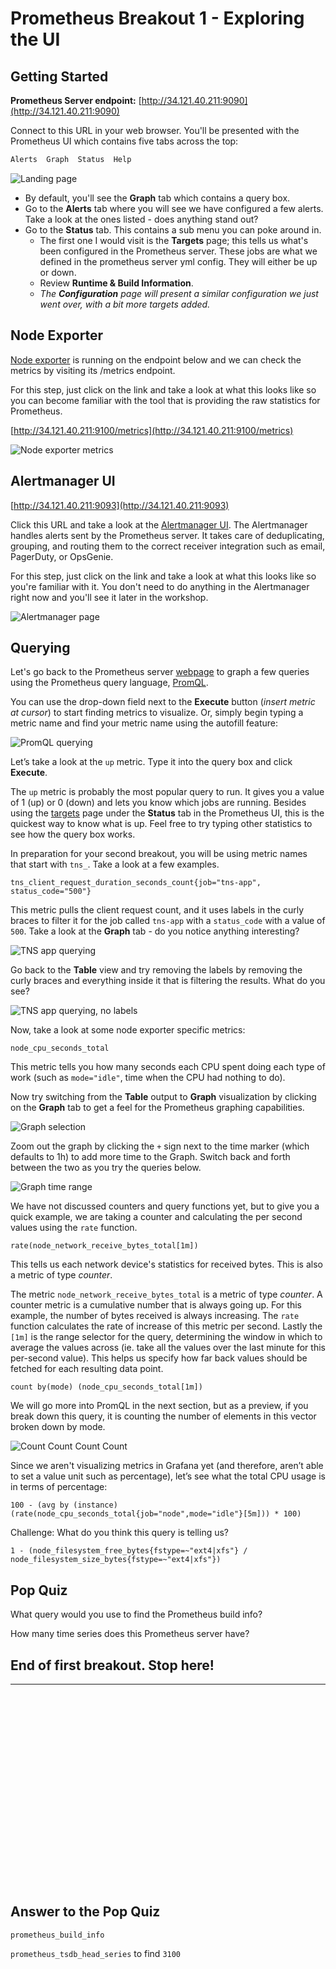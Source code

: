 # Prometheus Breakout 1 - Exploring the UI

## Getting Started
**Prometheus Server endpoint:** [http://34.121.40.211:9090](http://34.121.40.211:9090)

Connect to this URL in your web browser.  You'll be presented with the Prometheus UI which contains five tabs across the top:

```bash
Alerts  Graph  Status  Help
```

![Landing page](https://github.com/grafana/intro-to-prometheus-breakouts/assets/62857586/55df67b7-e31d-4e69-a62b-0af6652cfe52)



* By default, you'll see the **Graph** tab which contains a query box.
* Go to the **Alerts** tab where you will see we have configured a few alerts. Take a look at the ones listed - does anything stand out?
* Go to the **Status** tab. This contains a sub menu you can poke around in.
  * The first one I would visit is the **Targets** page; this tells us what's been configured in the Prometheus server. These jobs are what we defined in the prometheus server yml config. They will either be up or down.
  * Review **Runtime & Build Information**.
  * *The **Configuration** page will present a similar configuration we just went over, with a bit more targets added.*

## Node Exporter
[Node exporter](https://github.com/prometheus/node_exporter) is running on the endpoint below and we can check the metrics by visiting its /metrics endpoint.

For this step, just click on the link and take a look at what this looks like so you can become familiar with the tool that is providing the raw statistics for Prometheus.

[http://34.121.40.211:9100/metrics](http://34.121.40.211:9100/metrics)

![Node exporter metrics](images/image13.png)

## Alertmanager UI
[http://34.121.40.211:9093](http://34.121.40.211:9093)

Click this URL and take a look at the [Alertmanager UI](https://github.com/prometheus/alertmanager). The Alertmanager handles alerts sent by the Prometheus server. It takes care of deduplicating, grouping, and routing them to the correct receiver integration such as email, PagerDuty, or OpsGenie.

For this step, just click on the link and take a look at what this looks like so you're familiar with it. You don't need to do anything in the Alertmanager right now and you'll see it later in the workshop.

![Alertmanager page](images/image3.png)

## Querying
Let's go back to the Prometheus server [webpage](http://34.121.40.211:9090) to graph a few queries using the Prometheus query language, [PromQL](https://prometheus.io/docs/prometheus/latest/querying/basics/).

You can use the drop-down field next to the **Execute** button (*insert metric at cursor*) to start finding metrics to visualize. Or, simply begin typing a metric name and find your metric name using the autofill feature:

![PromQL querying](images/image7.gif)

Let’s take a look at the `up` metric. Type it into the query box and click **Execute**.

The `up` metric is probably the most popular query to run. It gives you a value of 1 (up) or 0 (down) and lets you know which jobs are running. Besides using the [targets](http://34.121.40.211:9090/targets) page under the **Status** tab in the Prometheus UI, this is the quickest way to know what is up. Feel free to try typing other statistics to see how the query box works.

In preparation for your second breakout, you will be using metric names that start with `tns_`. Take a look at a few examples.

```
tns_client_request_duration_seconds_count{job="tns-app", status_code="500"}
```

This metric pulls the client request count, and it uses labels in the curly braces to filter it for the job called `tns-app` with a `status_code` with a value of `500`. Take a look at the **Graph** tab - do you notice anything interesting?

![TNS app querying](images/image22.png)

Go back to the **Table** view and try removing the labels by removing the curly braces and everything inside it that is filtering the results. What do you see?

![TNS app querying, no labels](images/image26.png)

Now, take a look at some node exporter specific metrics:

```
node_cpu_seconds_total
```

This metric tells you how many seconds each CPU spent doing each type of work (such as `mode="idle"`, time when the CPU had nothing to do).

Now try switching from the **Table** output to **Graph** visualization by clicking on the **Graph** tab to get a feel for the Prometheus graphing capabilities.

![Graph selection](images/image23.png)

Zoom out the graph by clicking the `+` sign next to the time marker (which defaults to 1h) to add more time to the Graph. Switch back and forth between the two as you try the queries below.

![Graph time range](images/image25.png)

We have not discussed counters and query functions yet, but to give you a quick example, we are taking a counter and calculating the per second values using the `rate` function.

```
rate(node_network_receive_bytes_total[1m])
```

This tells us each network device's statistics for received bytes. This is also a metric of type _counter_.

The metric `node_network_receive_bytes_total` is a metric of type _counter_. A counter metric is a cumulative number that is always going up. For this example, the number of bytes received is always increasing. The `rate` function calculates the rate of increase of this metric per second. Lastly the `[1m]` is the range selector for the query, determining the window in which to average the values across (ie. take all the values over the last minute for this per-second value). This helps us specify how far back values should be fetched for each resulting data point.

```
count by(mode) (node_cpu_seconds_total[1m])
```

We will go more into PromQL in the next section, but as a preview, if you break down this query, it is counting the number of elements in this vector broken down by mode.


![Count Count](images/image15.png)
Count Count

Since we aren't visualizing metrics in Grafana yet (and therefore, aren’t able to set a value unit such as percentage), let’s see what the total CPU usage is in terms of percentage:

```
100 - (avg by (instance)(rate(node_cpu_seconds_total{job="node",mode="idle"}[5m])) * 100)
```

Challenge: What do you think this query is telling us?

```
1 - (node_filesystem_free_bytes{fstype=~"ext4|xfs"} / node_filesystem_size_bytes{fstype=~"ext4|xfs"})
```

## Pop Quiz
What query would you use to find the Prometheus build info?

How many time series does this Prometheus server have?

## End of first breakout. Stop here!

---
```























```
## Answer to the Pop Quiz
```
prometheus_build_info
```

`prometheus_tsdb_head_series` to find `3100`
